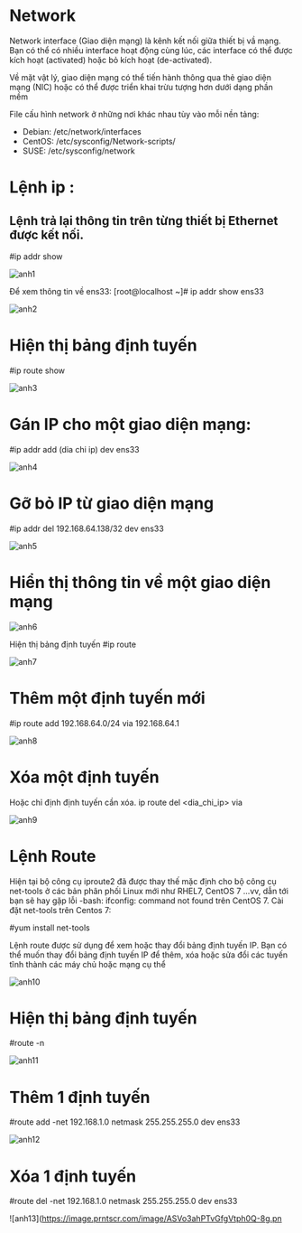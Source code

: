 # Network

Network interface (Giao diện mạng) là kênh kết nối giữa thiết bị vầ mạng. Bạn có thể có nhiều interface hoạt động cùng lúc, các interface có thể được kích hoạt (activated) hoặc bỏ kích hoạt (de-activated).

Về mặt vật lý, giao diện mạng có thể tiến hành thông qua thẻ giao diện mạng (NIC) hoặc có thể được triển khai trừu tượng hơn dưới dạng phần mềm

File cấu hình network ở những nơi khác nhau tùy vào mỗi nền tảng:

- Debian: /etc/network/interfaces
- CentOS: /etc/sysconfig/Network-scripts/
- SUSE: /etc/sysconfig/network

# Lệnh ip :
## Lệnh trả lại thông tin trên từng thiết bị Ethernet được kết nối.
#ip addr show

![anh1](https://image.prntscr.com/image/un4UkM90Si_bNc6nO6fKUA.png)

Để xem thông tin về ens33:
[root@localhost ~]# ip addr show ens33

![anh2](https://image.prntscr.com/image/tauQb8luTwGWFUigh4b12A.png)

# Hiện thị bảng định tuyến
#ip route show

![anh3](https://image.prntscr.com/image/zw-AJJ2vSVCnDj6PV10ycg.png)

# Gán IP cho một giao diện mạng:
#ip addr add (dia chi ip) dev ens33

![anh4](https://image.prntscr.com/image/tw_JtHmfRPe3FKnsKy6T3w.png)

# Gỡ bỏ IP từ giao diện mạng
#ip addr del 192.168.64.138/32 dev ens33

![anh5](https://image.prntscr.com/image/SZVv62AvTMKyD4E9rliPaQ.png)

# Hiển thị thông tin về một giao diện mạng

![anh6](https://image.prntscr.com/image/f3CipLJYSyudvtqHg4qf0A.png)

Hiện thị bảng định tuyến
#ip route

![anh7](https://image.prntscr.com/image/fYCWJrfDSV_VFrdZUo01SA.png)

# Thêm một định tuyến mới
#ip route add 192.168.64.0/24 via 192.168.64.1

![anh8](https://image.prntscr.com/image/SN5muYsrRmyxR6TU2Qg9uA.png)

# Xóa một định tuyến
Hoặc chỉ định định tuyến cần xóa.
ip route del <dia_chi_ip> via <gateway>

![anh9](https://image.prntscr.com/image/RPIFsOvOS7i1J3blLGycQA.png)

# Lệnh Route
Hiện tại bộ công cụ iproute2 đã được thay thế mặc định cho bộ công cụ net-tools ở các bản phân phối Linux mới như RHEL7, CentOS 7 ...vv, dẫn tới bạn sẽ hay gặp lỗi -bash: ifconfig: command not found trên CentOS 7. Cài đặt net-tools trên Centos 7:

#yum install net-tools

Lệnh route được sử dụng để xem hoặc thay đổi bảng định tuyến IP. Bạn có thể muốn thay đổi bảng định tuyến IP để thêm, xóa hoặc sửa đổi các tuyến tĩnh thành các máy chủ hoặc mạng cụ thể

![anh10](https://image.prntscr.com/image/V7-QwYKASpm1tnoUgNHOag.png)

# Hiện thị bảng định tuyến
#route -n

![anh11](https://image.prntscr.com/image/zOda0bSlRoKBEKK7SM5o6w.png)

# Thêm 1 định tuyến
#route add -net 192.168.1.0 netmask 255.255.255.0 dev ens33

![anh12](https://image.prntscr.com/image/a9IlBaxFTre4YQbSAr0Uyg.png)

# Xóa 1 định tuyến
#route del -net 192.168.1.0 netmask 255.255.255.0 dev ens33

![anh13](https://image.prntscr.com/image/ASVo3ahPTvGfgVtph0Q-8g.pn